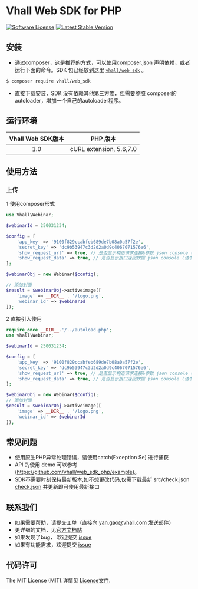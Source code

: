 # Vhall Web SDK for PHP
[![Software License](https://img.shields.io/badge/license-MIT-brightgreen.svg)](LICENSE)
[![Latest Stable Version](https://img.shields.io/packagist/v/vhall/web_sdk_php.svg)](https://packagist.org/packages/vhall/web_sdk)

## 安装

* 通过composer，这是推荐的方式，可以使用composer.json 声明依赖，或者运行下面的命令。SDK 包已经放到这里 [`vhall/web_sdk`][install-packagist] 。
```bash
$ composer require vhall/web_sdk
```
* 直接下载安装，SDK 没有依赖其他第三方库，但需要参照 composer的autoloader，增加一个自己的autoloader程序。

## 运行环境

| Vhall Web SDK版本 | PHP 版本 |
|:--------------------:|:---------------------------:|
|          1.0         |  cURL extension,   5.6,7.0 |

## 使用方法

### 上传
1 使用composer形式
```php
use Vhall\Webinar;

$webinarId = 250031234;

$config = [
    'app_key' => '9100f829ccabfeb689de7b08a0a57f2e',
    'secret_key' => 'dc9b53947c3d2d2a0d9c4067071576e6',
    'show_request_url' => true, // 是否显示构造请求连接&参数 json console (请勿在生产环境打开)
    'show_request_data' => true, // 是否显示接口返回数据 json console (请勿在生产环境打开)
];

$webinarObj = new Webinar($config);

// 添加封面
$result = $webinarObj->activeimage([
    'image' => __DIR__ . '/logo.png',
    'webinar_id' => $webinarId
]);

```

2 直接引入使用
```php
require_once __DIR__.'/../autoload.php';
use vhall\Webinar;

$webinarId = 250031234;

$config = [
    'app_key' => '9100f829ccabfeb689de7b08a0a57f2e',
    'secret_key' => 'dc9b53947c3d2d2a0d9c4067071576e6',
    'show_request_url' => true, // 是否显示构造请求连接&参数 json console (请勿在生产环境打开)
    'show_request_data' => true, // 是否显示接口返回数据 json console (请勿在生产环境打开)
];

$webinarObj = new Webinar($config);
// 添加封面
$result = $webinarObj->activeimage([
    'image' => __DIR__ . '/logo.png',
    'webinar_id' => $webinarId
]);
```

## 常见问题

- 使用原生PHP异常处理错误，请使用catch(Exception $e) 进行捕获
- API 的使用 demo 可以参考 (https://github.com/vhall/web_sdk_php/example)。
- SDK不需要时刻保持最新版本,如不想更改代码,仅需下载最新 src/check.json [check.json](https://github.com/vhall/web_sdk_php/blob/master/src/check.json) 并更新即可使用最新接口


## 联系我们

- 如果需要帮助，请提交工单（直接向 yan.gao@vhall.com 发送邮件）
- 更详细的文档，见[官方文档站](http://e.vhall.com/home/vhallapi)
- 如果发现了bug， 欢迎提交 [issue](https://github.com/vhall/web_sdk_php/issues)
- 如果有功能需求，欢迎提交 [issue](https://github.com/vhall/web_sdk_php/issues)

## 代码许可

The MIT License (MIT).详情见 [License文件](https://github.com/vhall/web_sdk_php/blob/master/LICENSE).

[packagist]: http://packagist.org
[install-packagist]: https://packagist.org/packages/vhall/web_sdk_php
